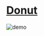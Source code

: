 # [Donut](https://www.a1k0n.net/2011/07/20/donut-math.html)
![demo](https://github.com/theeemanuel/ascii/blob/main/3D%20Render/donutAnimated.gif)
